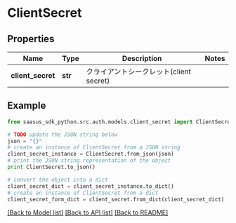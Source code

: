 # ClientSecret


## Properties
Name | Type | Description | Notes
------------ | ------------- | ------------- | -------------
**client_secret** | **str** | クライアントシークレット(client secret) | 

## Example

```python
from saasus_sdk_python.src.auth.models.client_secret import ClientSecret

# TODO update the JSON string below
json = "{}"
# create an instance of ClientSecret from a JSON string
client_secret_instance = ClientSecret.from_json(json)
# print the JSON string representation of the object
print ClientSecret.to_json()

# convert the object into a dict
client_secret_dict = client_secret_instance.to_dict()
# create an instance of ClientSecret from a dict
client_secret_form_dict = client_secret.from_dict(client_secret_dict)
```
[[Back to Model list]](../README.md#documentation-for-models) [[Back to API list]](../README.md#documentation-for-api-endpoints) [[Back to README]](../README.md)


